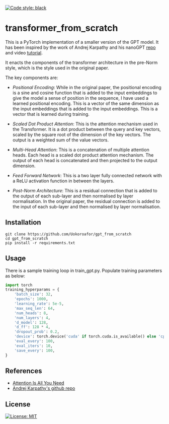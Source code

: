 [![Code style: black](https://img.shields.io/badge/code%20style-black-000000.svg)](https://github.com/psf/black)
# transformer_from_scratch

This is a PyTorch implementation of a smaller version of the GPT model. It has been inspired by the work of Andrej Karpathy and his nanoGPT [repo](https://github.com/karpathy/nanoGPT/tree/master) and  video [tutorial](https://github.com/karpathy/ng-video-lecture/).

It enacts the components of the transformer architecture in the pre-Norm style, which is the style used in the original paper.

The key components are:
- *Positional Encoding*: While in the original paper, the positional encoding is a sine and cosine function that is added to the input embeddings to give the model a sense of position in the sequence, I have used a learned positional encoding. This is a vector of the same dimension as the input embeddings that is added to the input embeddings. This is a vector that is learned during training.

- *Scaled Dot Product Attention*: This is the attention mechanism used in the Transformer. It is a dot product between the query and key vectors, scaled by the square root of the dimension of the key vectors. The output is a weighted sum of the value vectors.

- *Multi-Head Attention*: This is a concatenation of multiple attention heads. Each head is a scaled dot product attention mechanism. The output of each head is concatenated and then projected to the output dimension.

- *Feed Forward Network*: This is a two layer fully connected network with a ReLU activation function in between the layers.

- *Post-Norm Architecture*: This is a residual connection that is added to the output of each sub-layer and then normalised by layer normalisation. In the original paper, the residual connection is added to the input of each sub-layer and then normalised by layer normalisation.
## Installation
```
git clone https://github.com/Uokoroafor/gpt_from_scratch
cd gpt_from_scratch
pip install -r requirements.txt
```
## Usage
There is a sample training loop in train_gpt.py. Populate training parameters as below:
```python
import torch
training_hyperparams = {
    'batch_size': 32,
    'epochs': 1000,
    'learning_rate': 5e-5,
    'max_seq_len': 64,
    'num_heads': 8,
    'num_layers': 4,
    'd_model': 128,
    'd_ff': 128 * 4,
    'dropout_prob': 0.2,
    'device': torch.device('cuda' if torch.cuda.is_available() else 'cpu'),
    'eval_every': 100,
    'eval_iters': 10,
    'save_every': 100,
}
``` 

## References
- [Attention Is All You Need](https://arxiv.org/abs/1706.03762)
- [Andrej Karpathy's github repo](https://github.com/karpathy)

## License
[![License: MIT](https://img.shields.io/badge/License-MIT-yellow.svg)](https://opensource.org/licenses/MIT)


